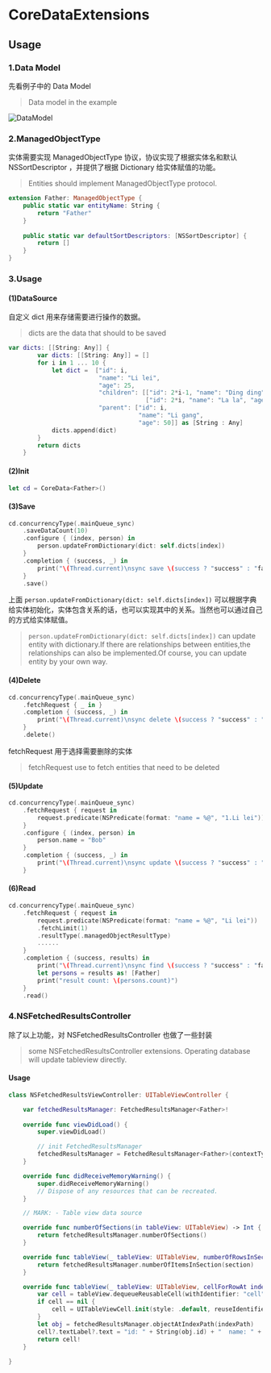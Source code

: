 # CoreDataExtensions

## Usage

### 1.Data Model

先看例子中的 Data Model
>Data model in the example

![DataModel](https://github.com/Xiaoye220/CoreDataExtensions/blob/master/ScreenShot/DataModel.png)


### 2.ManagedObjectType

实体需要实现 ManagedObjectType 协议，协议实现了根据实体名和默认 NSSortDescriptor ，并提供了根据 Dictionary 给实体赋值的功能。
>Entities should implement ManagedObjectType protocol.

```swift
extension Father: ManagedObjectType {
    public static var entityName: String {
        return "Father"
    }
    
    public static var defaultSortDescriptors: [NSSortDescriptor] {
        return []
    }
}
```


### 3.Usage

#### (1)DataSource

自定义 dict 用来存储需要进行操作的数据。
>dicts are the data that should to be saved

```swift
var dicts: [[String: Any]] {
        var dicts: [[String: Any]] = []
        for i in 1 ... 10 {
            let dict =  ["id": i,
                         "name": "Li lei",
                         "age": 25,
                         "children": [["id": 2*i-1, "name": "Ding ding", "age": 1],
                                      ["id": 2*i, "name": "La la", "age": 2]],
                         "parent": ["id": i,
                                    "name": "Li gang",
                                    "age": 50]] as [String : Any]
            dicts.append(dict)
        }
        return dicts
    }
```
#### (2)Init

```Swift
let cd = CoreData<Father>()
```

#### (3)Save
```swift
cd.concurrencyType(.mainQueue_sync)
    .saveDataCount(10)
    .configure { (index, person) in
        person.updateFromDictionary(dict: self.dicts[index])
    }
    .completion { (success, _) in
        print("\(Thread.current)\nsync save \(success ? "success" : "fail")")
    }
    .save()
```
上面 ``person.updateFromDictionary(dict: self.dicts[index])`` 可以根据字典给实体初始化，实体包含关系的话，也可以实现其中的关系。当然也可以通过自己的方式给实体赋值。
> ``person.updateFromDictionary(dict: self.dicts[index])`` can update entity with dictionary.If there are relationships between entities,the relationships can also be implemented.Of course, you can update entity by your own way.

#### (4)Delete
```swift
cd.concurrencyType(.mainQueue_sync)
    .fetchRequest { _ in }
    .completion { (success, _) in
        print("\(Thread.current)\nsync delete \(success ? "success" : "fail")")
    }
    .delete()
```
fetchRequest 用于选择需要删除的实体
>fetchRequest use to fetch entities that need to be deleted

#### (5)Update
```swift
cd.concurrencyType(.mainQueue_sync)
    .fetchRequest { request in
        request.predicate(NSPredicate(format: "name = %@", "1.Li lei"))
    }
    .configure { (index, person) in
        person.name = "Bob"
    }
    .completion { (success, _) in
        print("\(Thread.current)\nsync update \(success ? "success" : "fail")")
    }

```

#### (6)Read

```swift
cd.concurrencyType(.mainQueue_sync)
    .fetchRequest { request in
        request.predicate(NSPredicate(format: "name = %@", "Li lei"))
        .fetchLimit(1)
        .resultType(.managedObjectResultType)
        ......
    }
    .completion { (success, results) in
        print("\(Thread.current)\nsync find \(success ? "success" : "fail")")
        let persons = results as! [Father]
        print("result count: \(persons.count)")
    }
    .read()
```


### 4.NSFetchedResultsController

除了以上功能，对 NSFetchedResultsController 也做了一些封装
>some NSFetchedResultsController extensions. Operating database will update tableview directly.

#### Usage
``` Swift 
class NSFetchedResultsViewController: UITableViewController {

    var fetchedResultsManager: FetchedResultsManager<Father>!
    
    override func viewDidLoad() {
        super.viewDidLoad()

        // init FetchedResultsManager
        fetchedResultsManager = FetchedResultsManager<Father>(contextType: .privateContext, tableView: tableView, sectionName: nil, cacheName: nil, fetchRequestConfigure: nil)
    }

    override func didReceiveMemoryWarning() {
        super.didReceiveMemoryWarning()
        // Dispose of any resources that can be recreated.
    }

    // MARK: - Table view data source

    override func numberOfSections(in tableView: UITableView) -> Int {
        return fetchedResultsManager.numberOfSections()
    }

    override func tableView(_ tableView: UITableView, numberOfRowsInSection section: Int) -> Int {
        return fetchedResultsManager.numberOfItemsInSection(section)
    }

    override func tableView(_ tableView: UITableView, cellForRowAt indexPath: IndexPath) -> UITableViewCell {
        var cell = tableView.dequeueReusableCell(withIdentifier: "cell")
        if cell == nil {
            cell = UITableViewCell.init(style: .default, reuseIdentifier: "cell")
        }
        let obj = fetchedResultsManager.objectAtIndexPath(indexPath)
        cell?.textLabel?.text = "id: " + String(obj.id) + "  name: " + obj.name!
        return cell!
    }
    
}
```
